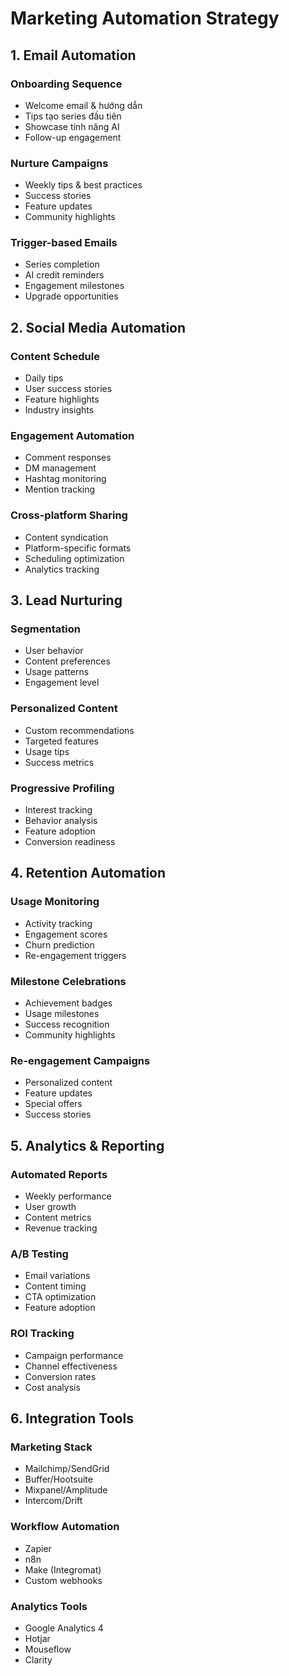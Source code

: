 # Marketing Automation Strategy

## 1. Email Automation

### Onboarding Sequence

- Welcome email & hướng dẫn
- Tips tạo series đầu tiên
- Showcase tính năng AI
- Follow-up engagement

### Nurture Campaigns

- Weekly tips & best practices
- Success stories
- Feature updates
- Community highlights

### Trigger-based Emails

- Series completion
- AI credit reminders
- Engagement milestones
- Upgrade opportunities

## 2. Social Media Automation

### Content Schedule

- Daily tips
- User success stories
- Feature highlights
- Industry insights

### Engagement Automation

- Comment responses
- DM management
- Hashtag monitoring
- Mention tracking

### Cross-platform Sharing

- Content syndication
- Platform-specific formats
- Scheduling optimization
- Analytics tracking

## 3. Lead Nurturing

### Segmentation

- User behavior
- Content preferences
- Usage patterns
- Engagement level

### Personalized Content

- Custom recommendations
- Targeted features
- Usage tips
- Success metrics

### Progressive Profiling

- Interest tracking
- Behavior analysis
- Feature adoption
- Conversion readiness

## 4. Retention Automation

### Usage Monitoring

- Activity tracking
- Engagement scores
- Churn prediction
- Re-engagement triggers

### Milestone Celebrations

- Achievement badges
- Usage milestones
- Success recognition
- Community highlights

### Re-engagement Campaigns

- Personalized content
- Feature updates
- Special offers
- Success stories

## 5. Analytics & Reporting

### Automated Reports

- Weekly performance
- User growth
- Content metrics
- Revenue tracking

### A/B Testing

- Email variations
- Content timing
- CTA optimization
- Feature adoption

### ROI Tracking

- Campaign performance
- Channel effectiveness
- Conversion rates
- Cost analysis

## 6. Integration Tools

### Marketing Stack

- Mailchimp/SendGrid
- Buffer/Hootsuite
- Mixpanel/Amplitude
- Intercom/Drift

### Workflow Automation

- Zapier
- n8n
- Make (Integromat)
- Custom webhooks

### Analytics Tools

- Google Analytics 4
- Hotjar
- Mouseflow
- Clarity
